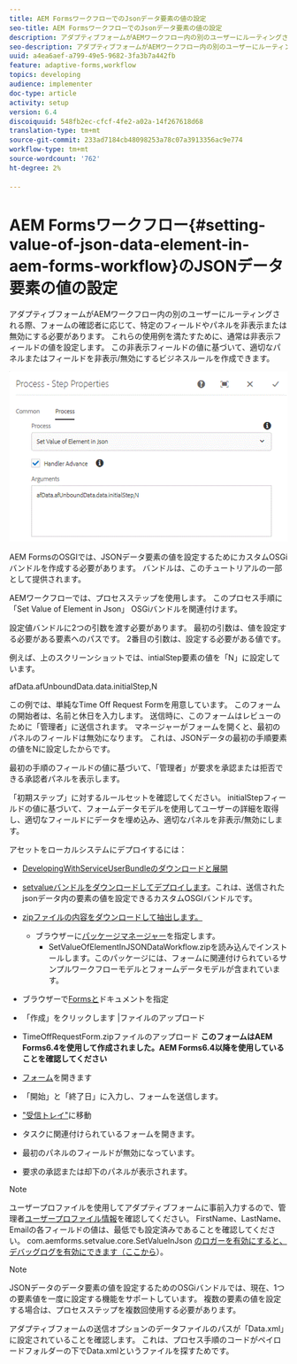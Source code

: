 ```yaml
---
title: AEM FormsワークフローでのJsonデータ要素の値の設定
seo-title: AEM FormsワークフローでのJsonデータ要素の値の設定
description: アダプティブフォームがAEMワークフロー内の別のユーザーにルーティングされる際、フォームの確認者に応じて、特定のフィールドやパネルを非表示または無効にする必要があります。 これらの使用例を満たすために、通常は非表示フィールドの値を設定します。 この非表示フィールドの値に基づいて、適切なパネルまたはフィールドを非表示/無効にするビジネスルールを作成できます。
seo-description: アダプティブフォームがAEMワークフロー内の別のユーザーにルーティングされる際、フォームの確認者に応じて、特定のフィールドやパネルを非表示または無効にする必要があります。 これらの使用例を満たすために、通常は非表示フィールドの値を設定します。 この非表示フィールドの値に基づいて、適切なパネルまたはフィールドを非表示/無効にするビジネスルールを作成できます。
uuid: a4ea6aef-a799-49e5-9682-3fa3b7a442fb
feature: adaptive-forms,workflow
topics: developing
audience: implementer
doc-type: article
activity: setup
version: 6.4
discoiquuid: 548fb2ec-cfcf-4fe2-a02a-14f267618d68
translation-type: tm+mt
source-git-commit: 233ad7184cb48098253a78c07a3913356ac9e774
workflow-type: tm+mt
source-wordcount: '762'
ht-degree: 2%

---
```



# AEM Formsワークフロー{#setting-value-of-json-data-element-in-aem-forms-workflow}のJSONデータ要素の値の設定

アダプティブフォームがAEMワークフロー内の別のユーザーにルーティングされる際、フォームの確認者に応じて、特定のフィールドやパネルを非表示または無効にする必要があります。 これらの使用例を満たすために、通常は非表示フィールドの値を設定します。 この非表示フィールドの値に基づいて、適切なパネルまたはフィールドを非表示/無効にするビジネスルールを作成できます。

![jsonデータ内の要素の値の設定](assets/capture-3.gif)

AEM FormsのOSGIでは、JSONデータ要素の値を設定するためにカスタムOSGiバンドルを作成する必要があります。 バンドルは、このチュートリアルの一部として提供されます。

AEMワークフローでは、プロセスステップを使用します。 このプロセス手順に「Set Value of Element in Json」 OSGiバンドルを関連付けます。

設定値バンドルに2つの引数を渡す必要があります。 最初の引数は、値を設定する必要がある要素へのパスです。 2番目の引数は、設定する必要がある値です。

例えば、上のスクリーンショットでは、intialStep要素の値を「N」に設定しています。

afData.afUnboundData.data.initialStep,N

この例では、単純なTime Off Request Formを用意しています。 このフォームの開始者は、名前と休日を入力します。 送信時に、このフォームはレビューのために「管理者」に送信されます。 マネージャーがフォームを開くと、最初のパネルのフィールドは無効になります。 これは、JSONデータの最初の手順要素の値をNに設定したからです。

最初の手順のフィールドの値に基づいて、「管理者」が要求を承認または拒否できる承認者パネルを表示します。

「初期ステップ」に対するルールセットを確認してください。 initialStepフィールドの値に基づいて、フォームデータモデルを使用してユーザーの詳細を取得し、適切なフィールドにデータを埋め込み、適切なパネルを非表示/無効にします。

アセットをローカルシステムにデプロイするには：

* [DevelopingWithServiceUserBundleのダウンロードと展開](/help/forms/assets/common-osgi-bundles/DevelopingWithServiceUser.jar)

* [setvalueバンドルをダウンロードしてデプロイします](/help/forms/assets/common-osgi-bundles/SetValueApp.core-1.0-SNAPSHOT.jar)。これは、送信されたjsonデータ内の要素の値を設定できるカスタムOSGIバンドルです。

* [zipファイルの内容をダウンロードして抽出します。](assets/set-value-jsondata.zip)
   * ブラウザーに[パッケージマネージャー](http://localhost:4502/crx/packmgr/index.jsp)を指定します。
      * SetValueOfElementInJSONDataWorkflow.zipを読み込んでインストールします。このパッケージには、フォームに関連付けられているサンプルワークフローモデルとフォームデータモデルが含まれています。

* ブラウザーで[Formsと](http://localhost:4502/aem/forms.html/content/dam/formsanddocuments)ドキュメントを指定
* 「作成」をクリックします |ファイルのアップロード
* TimeOffRequestForm.zipファイルのアップロード
   **このフォームはAEM Forms6.4を使用して作成されました。AEM Forms6.4以降を使用していることを確認してください**
* [フォーム](http://localhost:4502/content/dam/formsanddocuments/timeoffrequest/jcr:content?wcmmode=disabled)を開きます
* 「開始」と「終了日」に入力し、フォームを送信します。
* [&quot;受信トレイ&quot;](http://localhost:4502/aem/inbox)に移動
* タスクに関連付けられているフォームを開きます。
* 最初のパネルのフィールドが無効になっています。
* 要求の承認または却下のパネルが表示されます。

>[!NOTE]
>
>ユーザープロファイルを使用してアダプティブフォームに事前入力するので、管理者[ユーザープロファイル情報](http://localhost:4502/security/users.html)を確認してください。 FirstName、LastName、Emailの各フィールドの値は、最低でも設定済みであることを確認してください。
>com.aemforms.setvalue.core.SetValueInJson [のロガーを有効にすると、デバッグログを有効にできます（ここから](http://localhost:4502/system/console/slinglog)）。

>[!NOTE]
>
>JSONデータのデータ要素の値を設定するためのOSGiバンドルでは、現在、1つの要素値を一度に設定する機能をサポートしています。 複数の要素の値を設定する場合は、プロセスステップを複数回使用する必要があります。
>
>アダプティブフォームの送信オプションのデータファイルのパスが「Data.xml」に設定されていることを確認します。 これは、プロセス手順のコードがペイロードフォルダーの下でData.xmlというファイルを探すためです。
